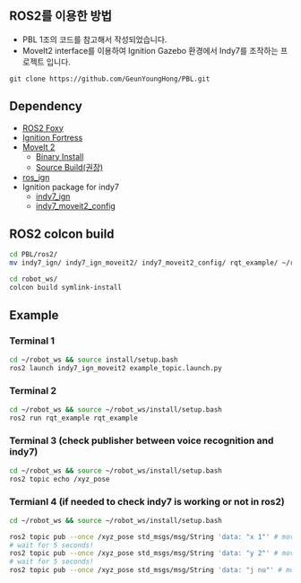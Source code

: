 ## ROS2를 이용한 방법

* PBL 1조의 코드를 참고해서 작성되었습니다.
* MoveIt2 interface를 이용하여 Ignition Gazebo 환경에서 Indy7를 조작하는 프로젝트 입니다.
```
git clone https://github.com/GeunYoungHong/PBL.git
```

## Dependency

- [ROS2 Foxy](https://docs.ros.org/en/foxy/Installation.html)
- [Ignition Fortress](https://ignitionrobotics.org/docs/fortress)
- [MoveIt 2](https://moveit.ros.org/)
  - [Binary Install](https://moveit.ros.org/install-moveit2/binary)
  - [Source Build(권장)](https://moveit.ros.org/install-moveit2/source/)
- [ros_ign](https://github.com/ignitionrobotics/ros_ign/tree/ros2)
- Ignition package for indy7
  - [indy7_ign](https://github.com/HYU-PBLRC-PB1/indy7_ign.git)
  - [indy7_moveit2_config](https://github.com/HYU-PBLRC-PB1/indy7_moveit2_config.git)

## ROS2 colcon build
```bash
cd PBL/ros2/
mv indy7_ign/ indy7_ign_moveit2/ indy7_moveit2_config/ rqt_example/ ~/robot_ws/src

cd robot_ws/
colcon build symlink-install
```

## Example

### Terminal 1
```bash
cd ~/robot_ws && source install/setup.bash
ros2 launch indy7_ign_moveit2 example_topic.launch.py 
```
### Terminal 2
```bash
cd ~/robot_ws && source ~/robot_ws/install/setup.bash
ros2 run rqt_example rqt_example
```
### Terminal 3 (check publisher between voice recognition and indy7)
```bash
cd ~/robot_ws && source ~/robot_ws/install/setup.bash
ros2 topic echo /xyz_pose
```
### Termianl 4 (if needed to check indy7 is working or not in ros2)
```bash
cd ~/robot_ws && source ~/robot_ws/install/setup.bash

ros2 topic pub --once /xyz_pose std_msgs/msg/String 'data: "x 1"' # move to x-axis by 1cm
# wait for 5 seconds!
ros2 topic pub --once /xyz_pose std_msgs/msg/String 'data: "y 2"' # move to y-axis by 1cm
# wait for 5 seconds!
ros2 topic pub --once /xyz_pose std_msgs/msg/String 'data: "j nu"' # move to initial job position
```
